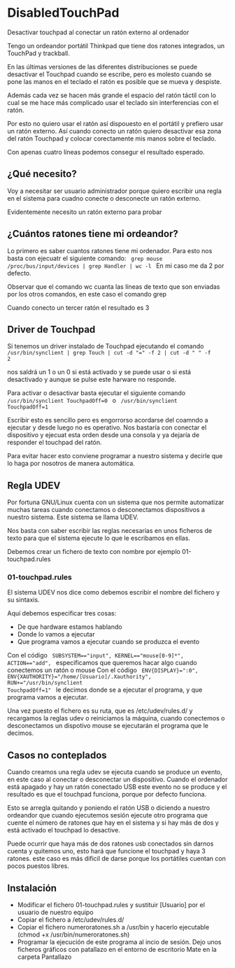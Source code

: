 # DisabledTouchPad
Desactivar touchpad al conectar un ratón externo al ordenador

Tengo un ordeandor portátil Thinkpad que tiene dos ratones integrados, un TouchPad y trackball.

En las últimas versiones de las diferentes distribuciones se puede desactivar el Touchpad cuando se escribe, pero es molesto cuando se pone las manos en el teclado el ratón es posible que se mueva y despiste.

Además cada vez se hacen más grande el espacio del ratón táctil con lo cual se me hace más complicado usar el teclado sin interferencias con el ratón.

Por esto no quiero usar el ratón así dispouesto en el portátil y prefiero usar un ratón externo. Así cuando conecto un ratón quiero desactivar esa zona del ratón Touchpad y colocar corectamente mis manos sobre el teclado.

Con apenas cuatro líneas podemos consegur el resultado esperado.

## ¿Qué necesito?

Voy a necesitar ser usuario administrador porque quiero escribir una regla en el sistema para cuadno conecte o desconecte un ratón externo.

Evidentemente necesito un ratón externo para probar

## ¿Cuántos ratones tiene mi ordeandor?

Lo primero es saber cuantos ratones tiene mi ordenador. Para esto nos basta con ejecuatr el siguiente comando:
<code>
grep mouse /proc/bus/input/devices | grep Handler | wc -l
</code>
En mi caso me da 2 por defecto.

Observar que el comando wc cuanta las líneas de texto que son enviadas por los otros comandos, en este caso el comando grep

Cuando conecto un tercer ratón el resultado es 3

## Driver de Touchpad

Si tenemos un driver instalado de Touchpad ejecutando el comando
<code>
/usr/bin/synclient | grep Touch | cut -d "=" -f 2 | cut -d " " -f 2
</code>

nos saldrá un 1 o un 0 si está activado y se puede usar o si está desactivado y aunque se pulse este harware no responde.

Para activar o desactivar basta ejecutar el siguiente comando
<code>
/usr/bin/synclient TouchpadOff=0
</code>
o
<code>
/usr/bin/synclient TouchpadOff=1
</code>

Escribir esto es sencillo pero es engorrorso acordarse del coamndo a ejecutar y desde luego no es operativo. Nos bastaría con conectar el dispositivo y ejecuat esta orden desde una consola y ya dejaría de responder el touchpad del ratón.

Para evitar hacer esto conviene programar a nuestro sistema y decirle que lo haga por nosotros de manera automática.

## Regla UDEV

Por fortuna GNU/Linux cuenta con un sistema que nos permite automatizar muchas tareas cuando conectamos o desconectamos dispositivos a nuestro sistema. Este sistema se llama UDEV.

Nos basta con saber escribir las reglas necesarias en unos ficheros de texto para que el sistema ejecute lo que le escribamos en ellas.

Debemos crear un fichero de texto con nombre por ejemplo 01-touchpad.rules

### 01-touchpad.rules

El sistema UDEV nos dice como debemos escribir el nombre del fichero y su sintaxis.

Aquí debemos especificar tres cosas:

* De que hardware estamos hablando
* Donde lo vamos a ejecutar
* Que programa vamos a ejecutar cuando se produzca el evento

Con el código 
<code>
SUBSYSTEM=="input", KERNEL=="mouse[0-9]*", ACTION=="add", 
</code>
especificamos que queremos hacar algo cuando conectemos un ratón o mouse
Con el código
<code>
ENV{DISPLAY}=":0", ENV{XAUTHORITY}="/home/[Usuario]/.Xauthority", RUN+="/usr/bin/synclient TouchpadOff=1"
</code>
le decimos donde se a ejecutar el programa, y que programa vamos a ejecutar.

Una vez puesto el fichero es su ruta, que es /etc/udev/rules.d/ y recargamos la reglas udev o reiniciamos la máquina, cuando conectemos o desconectamos un dispotivo mouse se ejecutarán el programa que le decimos.

## Casos no conteplados

Cuando creamos una regla udev se ejecuta cuando se produce un evento, en este caso al conectar o desconectar un dispositivo. Cuando el ordenador está apagado y hay un ratón conectado USB este evento no se produce y el resultado es que el touchpad funciona, porque por defecto funciona.

Esto se arregla quitando y poniendo el ratón USB o diciendo a nuestro ordeandor que cuando ejecutemos sesión ejecute otro programa que cuente el número de ratones que hay en el sistema y si hay más de dos y está activado el touchpad lo desactive.

Puede ocurrir que haya más de dos ratones usb conectados sin darnos cuenta y quitemos uno, esto hará que funcione el touchpad y haya 3 ratones. este caso es más dificil de darse porque los portátiles cuentan con pocos puestos libres.

## Instalación

* Modificar el fichero 01-touchpad.rules y sustituir [Usuario] por el usuario de nuestro equipo
* Copiar el fichero a /etc/udev/rules.d/
* Copiar el fichero numeroratones.sh a /usr/bin y hacerlo ejecutable (chmod +x /usr/bin/numeroratones.sh)
* Programar la ejecución de este programa al incio de sesión. Dejo unos ficheros gráficos con patallazo en el entorno de escritorio Mate en la carpeta Pantallazo


